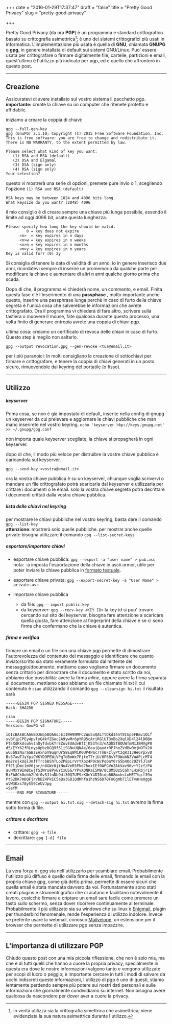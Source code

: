 +++
date = "2016-01-29T17:37:47"
draft = "false"
title = "Pretty Good Privacy"
slug = "pretty-good-privacy"

+++

Pretty Good Privacy (da ora **PGP**) è un programma e standard crittografico basato su crittografia asimettrica[^n]; è uno dei sistemi crittografici più usati in informatica.
L'implementazione più usata è quella di **GNU**, chiamata **GNUPG** o **gpg**, in genere installata di default sui sistemi GNU/Linux.
Puo' essere usata per crittografare o firmare digitalmente file, cartelle, partizioni e email, quest'ultimo è l'utilizzo più indicato per pgp, ed è quello che affronterò in questo post.

-------------------------------------------

## Creazione

Assicuratevi di avere installato sul vostro sistema il pacchetto pgp.
**importante:** create la chiave su un computer che ritenete protetto e affidabile. 

iniziamo a creare la coppia di chiavi: 
```
gpg --full-gen-key
gpg (GnuPG) 2.1.10; Copyright (C) 2015 Free Software Foundation, Inc.
This is free software: you are free to change and redistribute it.
There is NO WARRANTY, to the extent permitted by law.

Please select what kind of key you want:
   (1) RSA and RSA (default)
   (2) DSA and Elgamal
   (3) DSA (sign only)
   (4) RSA (sign only)
Your selection?
```
questo vi  mostrerà una serie di opzioni, premete pure invio o 1, scegliendo l'opzione `(1) RSA and RSA (default)`

```
RSA keys may be between 1024 and 4096 bits long.
What keysize do you want? (2048) 4096
```

il mio consiglio è di creare sempre una chiave più lunga possibile, essendo il limite ad oggi 4096 bit, usate questa lunghezza. 

```
Please specify how long the key should be valid.
         0 = key does not expire
      <n>  = key expires in n days
      <n>w = key expires in n weeks
      <n>m = key expires in n months
      <n>y = key expires in n years
Key is valid for? (0) 2y

```

Si consiglia di tenere la data di validità di un anno, io in genere inserisco due anni, ricordatevi sempre di inserire un promemoria da qualche parte per modificare la chiave e aumentare di altri n anni qualche giorno prima che scada. 

Dopo di che, il programma vi chiederà nome, un commento, e email. Finita questa fase c'è l'inserimento di una **passphase** , molto importante anche questo, inserire una passphrase lunga perchè in caso di furto della chiave segreta  è l'unica cosa che salverebbe le informazioni che avrete crittografato. 
Ora il programma vi chiederà di fare altro, scrivere sulla tastiera o muovere il mouse, fate qualcosa durante questo processo, una volta finito di generare entropia avrete una coppia di chiavi pgp.

ultima cosa: creiamo un certificato di revoca delle chiavi in caso di furto. Questo step è meglio non saltarlo. 

`gpg --output revocation.gpg --gen-revoke <tua@email.it>`


per i più paranoici: In molti consigliano la creazione di sottochiavi per firmare e crittografare, e tenere la coppia di chiavi generati in un posto sicuro, rimuovendole dal keyring del portatile (o fisso).

---------------------

## Utilizzo 

##### keyserver 
Prima cosa, se non è già impostato di default, inserite nella config di gnupg un keyserver da cui prelevare e aggiornare le chiavi pubbliche che man mano inserirete nel vostro keyring. 
`echo 'keyserver hkp://keys.gnupg.net' >> ~/.gnupg/gpg.conf`

non importa quale keyserver scegliate, la chiave si propagherà in ogni keyserver. 

dopo di che, il modo più veloce per distruibre la vostre chiave pubblica è caricandola sul keyserver. 

`gpg --send-key <vostra@email.it>`

ora la vostra chiave pubblica è su un keyserver, chiunque voglia scrivervi o mandare un file crittografato potrà scaricarla dal keyserver e utilizzarla per crittare i documenti o le email. solo la vostra chiave segreta potra decrittare i documenti crittati dalla vostra chiave pubblica. 
##### lista delle chiavi nel keyring 

per mostrare le chiavi pubbliche nel vostro keyring, basta dare il comando 
`gpg --list-key`  
  **attenzione**: mostrerà solo quelle pubbliche. per mostrar anche quelle private bisogna utilizzare il comando `gpg --list-secret-keys`

##### esportare/importare chiavi
* esportare chiave pubblica: 
`gpg --export -a "user name" > pub.asc`  
nota: -a imposta l'esportazione della chiave in ascii armor, utile per poter inviare la chiave pubblica in [formato testuale](https://blackdev1l.com/pgp.txt).  
* esportare chiave privata: 
`gpg --export-secret-key -a "User Name" > private.asc`

* importare chiave pubblica
  * da file: 
`gpg --import public.key`  
  * da keyserver: 
`gpg --recv-key <KEY ID>` la key id si puo' trovare cercando sul sito del keyserver, bisogna fare attenzione a scaricare quella giusta, fare attenzione al fingerprint della chiave e se ci sono firme che confermano che la chiave è autentica. 

##### firma e verifica 
firmare un email o un file con una chiave pgp permette di dimostrare l'autorevolezza del contenuto del messaggio e identificare che quanto inviato/scritto sia stato veramente formulato dal mittente del messaggio/documento. 
mettiamo caso vogliamo firmare un documento senza crittarlo per dimostrare che il documento è stato scritto da noi, abbiamo due possibilità: 
avere la firma *inline*, oppure avere la firma separata al documento. 
mettiamo caso abbiamo un file chiamato hi.txt il cui contenuto è `ciao` utilizzando il comando 
`gpg --clearsign hi.txt`
il risultato sarà 
```
-----BEGIN PGP SIGNED MESSAGE-----
Hash: SHA256

ciao
-----BEGIN PGP SIGNATURE-----
Version: GnuPG v2

iQIcBAEBCAAGBQJWq5BQAAoJEIIWH9NMFC2Wu5oQALTtDkdI4nt9IGp5FBmv1OLf
svBfipCPEy4pvlyQ4kfZGoc2A9ywMr6pYR95cAriRGlUT3yBo2XqlXD4l24lD6Bm
FTsXdKkUswhvtaOyTdvbkYrEZuvEUAdvBfIjK53Yn3/eAQU5TBOUWfmN1JEMVgP8
d5/EYY62fRLnys8pbzBGQ9f51iSGNuUQNAe/6aajQayd+RPJheZVdBw0xjNOTx20
wG5b82NuraGBzEAxnoV9uqnUrS8Eq8MiK0UP4Pmc7TmBFzlyPtzqR313He6YpxvD
Bs67awTJyYpiCWKYD9PEWiVPqTdBmWx7FjteT7rjU/6F68sYFOWabNZVuAPLcMT4
Hm2rojkUqlJmfTTrcbBShTLo2P8pLrVrYXoz4POcW/Pq0aY0rG5b4Oo2UZYlJlmP
FfEljDmc1mV0jor/n8GWr0jiNu4VeR5Pkd7hoxIEf0APGVnZAkVav9Kv+Y2zf/PA
auHMxY9Im8CwjfS3Wru8PyGYCxUSG/YPvXONRai5M9/8CQM5Oz5CGhrL4xRbjr1V
RiFA8Ck0uhh2LWf0v5JlnDb9di30Q7UFSzKUeY4DI0idp668mxksLoMEIYqcf39u
PtS2DK7mDQFjrVbBZ4PkEC5aBs3GB1QdKhfa1hzNS6D7QFoGgmb71lETvaHaOgg6
uVW3Kxs78ySS9CeUVJpg
=SefM
-----END PGP SIGNATURE-----
```

mentre con `gpg --output hi.txt.sig --detach-sig hi.txt`
avremo la firma sotto forma di file. 

##### crittare e decrittare
* crittare: `gpg -e file`
* decrittare:  `gpg [-d] file`

----------------------

## Email
La vera forza di gpg sta nell'utilizzarlo per scambiare email. Probabilmente l'utilizzo più diffuso è quello della firma delle email, firmando le email con la propria chiave gpg, come già detto prima, permette di essere sicuri che quella email è stata mandata davvero da voi. Fortunatamente sono stati creati plugins e strumenti grafici che ci aiutano e facilitano notevolmente il lavoro, cosìcchè firmare e criptare un email sarà facile come premere un tasto sullo schermo, senza dover ricorrere continuamente al terminale. 
Probabilmente il più utilizzato sia su windows che su linux è [Enigmail](https://www.enigmail.net/home/index.php), plugin per thunderbird fenomenale, rende l'esperienza di utilizzo indolore. Invece se preferite usare la webmail, conosco [Mailvelope](https://www.mailvelope.com/), un estensione per il browser che permette di utilizzare pgp senza impazzire. 

----------
## L'importanza di utilizzare PGP 
Chiudo questo post con una mia piccola riflessione, che non è solo mia, ma che è di tutti quelli che hanno a cuore la propria privacy, specialmente in questa era dove le nostre informazioni valgono tanto e vengono utilizzate per scopi di lucro o peggio; è importante cercare in tutti i modi di salvare da occhi indiscreti queste informazioni, l'utilizzo di pgp è uno di questi, stiamo lentamente perdendo sempre più potere sui nostri dati personali e sulle informazioni che giornalmente condividiamo su internet. Non bisogna avere qualcosa da nascondere per dover aver a cuore la privacy. 


[^n]: in verità utilizza sia la crittografia simettrica che asimettrica, viene evidenziata la sua natura asimettrica durante l'utilizzo. 